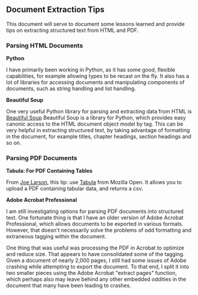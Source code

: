 ## Document Extraction Tips

This document will serve to document some lessons learned and provide tips on extracting structured text from HTML and PDF.

### Parsing HTML Documents

**Python**

I have primarily been working in Python, as it has some good, flexible capabilities, for example allowing types to be recast on the fly.  It also has a lot of libraries for accessing documents and manipulating components of documents, such as string handling and list handling.

**Beautiful Soup**

One very useful Python library for parsing and extracting data from HTML is [Beautiful Soup](http://www.crummy.com/software/BeautifulSoup/)
Beautiful Soup is a library for Python, which provides easy canonic access to the HTML document object model by tag.  This can be very helpful in extracting structured text, by taking advantage of formatting in the document, for example titles, chapter headings, section headings and so on.

### Parsing PDF Documents

**Tabula:  For PDF Containing Tables**

From [Joe Larson](https://twitter.com/oeon), this tip: use [Tabula](http://source.mozillaopennews.org/en-US/articles/introducing-tabula/) from Mozilla Open.  It allows you to upload a PDF containing tabular data, and returns a csv.

**Adobe Acrobat Professional**

I am still investigating options for parsing PDF documents into structured text.  One fortunate thing is that I have an older version of Adobe Acrobat Professional, which allows documents to be exported in various formats.  However, that doesn't necessarily solve the problems of odd formatting and extraneous tagging within the document.

One thing that was useful was processing the PDF in Acrobat to optimize and reduce size.  That appears to have consolidated some of the tagging.  Given a document of nearly 2,000 pages, I still had some issues of Adobe crashing while attempting to export the document.  To that end, I split it into two smaller pieces using the Adobe Acrobat "extract pages" function, which perhaps also may leave behind any other embedded oddities in the document that many have been leading to crashes.